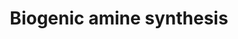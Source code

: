---
annotations:
- type: Pathway Ontology
  value: biogenic amine biosynthetic pathway
authors:
- MaintBot
- Thomas
- Christine Chichester
- Mkutmon
- Eweitz
description: 'Biogenic amines are one of two broad classes of classical neurotransmitters
  (the other being amino acids) and include: acetylcholine, serotonin, histamine,
  and the catecholamines epinephrine, norepinephrine, and dopamine.   Source: http://www.whatislife.com/reader2/Metabolism/pathway/Neurotransmitter.html'
last-edited: 2021-05-21
organisms:
- Canis familiaris
redirect_from:
- /index.php/Pathway:WP1118
- /instance/WP1118
schema-jsonld:
- '@context': https://schema.org/
  '@id': https://wikipathways.github.io/pathways/WP1118.html
  '@type': Dataset
  creator:
    '@type': Organization
    name: WikiPathways
  description: 'Biogenic amines are one of two broad classes of classical neurotransmitters
    (the other being amino acids) and include: acetylcholine, serotonin, histamine,
    and the catecholamines epinephrine, norepinephrine, and dopamine.   Source: http://www.whatislife.com/reader2/Metabolism/pathway/Neurotransmitter.html'
  keywords:
  - L-DOPA
  - COMT
  - MAOA
  - TPH1
  - GAD1
  - Melatonin
  - Dopamine
  - PAH
  - Acetylcholine
  - TH
  - Phenylalanine
  - CHAT
  - ACHE
  - Epinephrine
  - Glutamate
  - ASMT
  - 5-hydroxy-tryptophan
  - DBH
  - Serotonin
  - PNMT
  - Tyrosine
  - AANAT
  - Acetylserotonin
  - GAD2
  - Histamine
  - DDC
  - Choline
  - Histidine
  - HDC
  - Tryptophan
  - Norepinephrine
  - GABA
  license: CC0
  name: Biogenic amine synthesis
seo: CreativeWork
title: Biogenic amine synthesis
wpid: WP1118
---